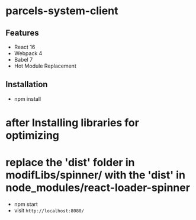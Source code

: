 # parcels-system-client

## Features

* React 16
* Webpack 4
* Babel 7
* Hot Module Replacement

## Installation

* npm install
# after Installing libraries for optimizing
# replace the 'dist' folder in  modifLibs/spinner/ with the 'dist' in node_modules/react-loader-spinner 
* npm start
* visit `http://localhost:8080/`
